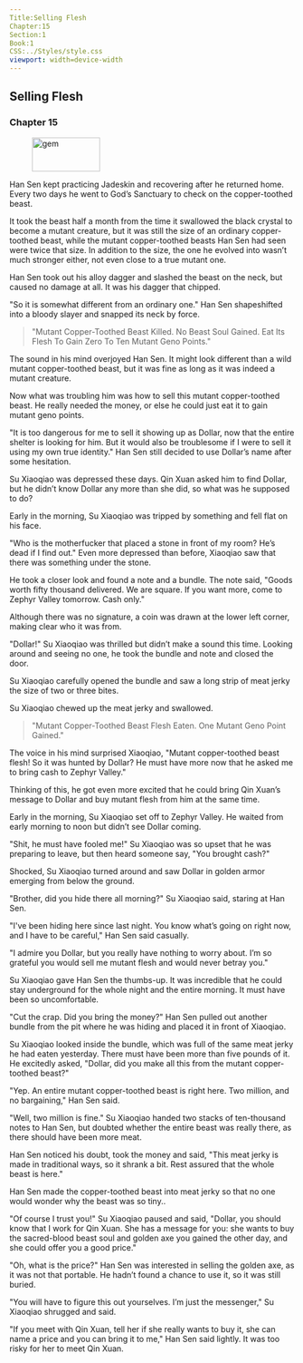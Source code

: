 ```yaml
---
Title:Selling Flesh 
Chapter:15 
Section:1 
Book:1 
CSS:../Styles/style.css 
viewport: width=device-width
---
```

  
## Selling Flesh
### Chapter 15
  
<figure>
	<img src="../Images/gem.gif" alt="gem" id="gem" width="120" height="60" />
</figure>
  

  
Han Sen kept practicing Jadeskin and recovering after he returned home. Every two days he went to God’s Sanctuary to check on the copper-toothed beast.

It took the beast half a month from the time it swallowed the black crystal to become a mutant creature, but it was still the size of an ordinary copper-toothed beast, while the mutant copper-toothed beasts Han Sen had seen were twice that size. In addition to the size, the one he evolved into wasn’t much stronger either, not even close to a true mutant one.

Han Sen took out his alloy dagger and slashed the beast on the neck, but caused no damage at all. It was his dagger that chipped.

"So it is somewhat different from an ordinary one." Han Sen shapeshifted into a bloody slayer and snapped its neck by force.

> "Mutant Copper-Toothed Beast Killed. No Beast Soul Gained. Eat Its Flesh To Gain Zero To Ten Mutant Geno Points."

The sound in his mind overjoyed Han Sen. It might look different than a wild mutant copper-toothed beast, but it was fine as long as it was indeed a mutant creature.

Now what was troubling him was how to sell this mutant copper-toothed beast. He really needed the money, or else he could just eat it to gain mutant geno points.

"It is too dangerous for me to sell it showing up as Dollar, now that the entire shelter is looking for him. But it would also be troublesome if I were to sell it using my own true identity." Han Sen still decided to use Dollar’s name after some hesitation.

Su Xiaoqiao was depressed these days. Qin Xuan asked him to find Dollar, but he didn’t know Dollar any more than she did, so what was he supposed to do?

Early in the morning, Su Xiaoqiao was tripped by something and fell flat on his face.

"Who is the motherfucker that placed a stone in front of my room? He’s dead if I find out." Even more depressed than before, Xiaoqiao saw that there was something under the stone.

He took a closer look and found a note and a bundle. The note said, "Goods worth fifty thousand delivered. We are square. If you want more, come to Zephyr Valley tomorrow. Cash only."

Although there was no signature, a coin was drawn at the lower left corner, making clear who it was from.

"Dollar!" Su Xiaoqiao was thrilled but didn’t make a sound this time. Looking around and seeing no one, he took the bundle and note and closed the door.

Su Xiaoqiao carefully opened the bundle and saw a long strip of meat jerky the size of two or three bites.

Su Xiaoqiao chewed up the meat jerky and swallowed.

> "Mutant Copper-Toothed Beast Flesh Eaten. One Mutant Geno Point Gained."

The voice in his mind surprised Xiaoqiao, "Mutant copper-toothed beast flesh! So it was hunted by Dollar? He must have more now that he asked me to bring cash to Zephyr Valley."

Thinking of this, he got even more excited that he could bring Qin Xuan’s message to Dollar and buy mutant flesh from him at the same time.

Early in the morning, Su Xiaoqiao set off to Zephyr Valley. He waited from early morning to noon but didn’t see Dollar coming.

"Shit, he must have fooled me!" Su Xiaoqiao was so upset that he was preparing to leave, but then heard someone say, "You brought cash?"

Shocked, Su Xiaoqiao turned around and saw Dollar in golden armor emerging from below the ground.

"Brother, did you hide there all morning?" Su Xiaoqiao said, staring at Han Sen.

"I've been hiding here since last night. You know what’s going on right now, and I have to be careful," Han Sen said casually.

"I admire you Dollar, but you really have nothing to worry about. I’m so grateful you would sell me mutant flesh and would never betray you."

Su Xiaoqiao gave Han Sen the thumbs-up. It was incredible that he could stay underground for the whole night and the entire morning. It must have been so uncomfortable.

"Cut the crap. Did you bring the money?" Han Sen pulled out another bundle from the pit where he was hiding and placed it in front of Xiaoqiao.

Su Xiaoqiao looked inside the bundle, which was full of the same meat jerky he had eaten yesterday. There must have been more than five pounds of it. He excitedly asked, "Dollar, did you make all this from the mutant copper-toothed beast?"

"Yep. An entire mutant copper-toothed beast is right here. Two million, and no bargaining," Han Sen said.

"Well, two million is fine." Su Xiaoqiao handed two stacks of ten-thousand notes to Han Sen, but doubted whether the entire beast was really there, as there should have been more meat.

Han Sen noticed his doubt, took the money and said, "This meat jerky is made in traditional ways, so it shrank a bit. Rest assured that the whole beast is here."

Han Sen made the copper-toothed beast into meat jerky so that no one would wonder why the beast was so tiny..

"Of course I trust you!" Su Xiaoqiao paused and said, "Dollar, you should know that I work for Qin Xuan. She has a message for you: she wants to buy the sacred-blood beast soul and golden axe you gained the other day, and she could offer you a good price."

"Oh, what is the price?" Han Sen was interested in selling the golden axe, as it was not that portable. He hadn’t found a chance to use it, so it was still buried.

"You will have to figure this out yourselves. I’m just the messenger," Su Xiaoqiao shrugged and said.

"If you meet with Qin Xuan, tell her if she really wants to buy it, she can name a price and you can bring it to me," Han Sen said lightly. It was too risky for her to meet Qin Xuan.